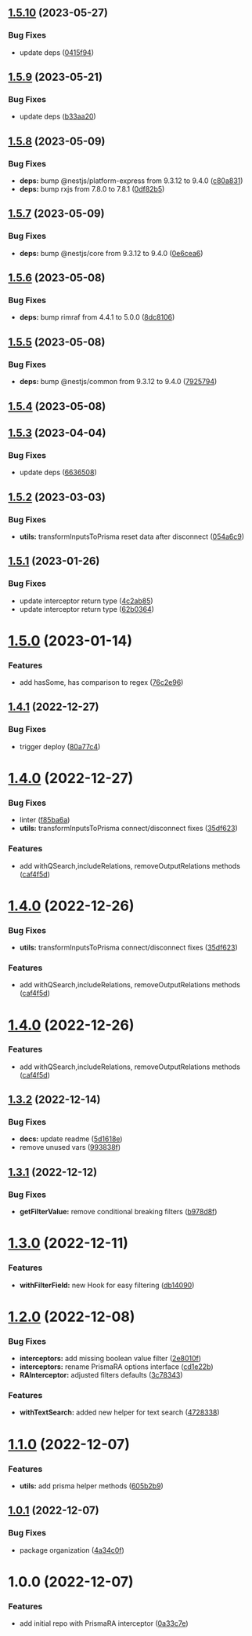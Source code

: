## [1.5.10](https://github.com/ra-libs/nestjs/compare/v1.5.9...v1.5.10) (2023-05-27)


### Bug Fixes

* update deps ([0415f94](https://github.com/ra-libs/nestjs/commit/0415f9418f2e40eafb368ca993c4424259d268a3))

## [1.5.9](https://github.com/ra-libs/nestjs/compare/v1.5.8...v1.5.9) (2023-05-21)


### Bug Fixes

* update deps ([b33aa20](https://github.com/ra-libs/nestjs/commit/b33aa20006cf0cb855dfa4f1fc9e2a436542aa33))

## [1.5.8](https://github.com/ra-libs/nestjs/compare/v1.5.7...v1.5.8) (2023-05-09)


### Bug Fixes

* **deps:** bump @nestjs/platform-express from 9.3.12 to 9.4.0 ([c80a831](https://github.com/ra-libs/nestjs/commit/c80a8319630dd0d7349d8902c5ca13f296eb87c4))
* **deps:** bump rxjs from 7.8.0 to 7.8.1 ([0df82b5](https://github.com/ra-libs/nestjs/commit/0df82b5187fc9825dfd7ac63b730643d5bbc67a3))

## [1.5.7](https://github.com/ra-libs/nestjs/compare/v1.5.6...v1.5.7) (2023-05-09)


### Bug Fixes

* **deps:** bump @nestjs/core from 9.3.12 to 9.4.0 ([0e6cea6](https://github.com/ra-libs/nestjs/commit/0e6cea69188f4ec7a8dadc6b052da0f105497072))

## [1.5.6](https://github.com/ra-libs/nestjs/compare/v1.5.5...v1.5.6) (2023-05-08)


### Bug Fixes

* **deps:** bump rimraf from 4.4.1 to 5.0.0 ([8dc8106](https://github.com/ra-libs/nestjs/commit/8dc810601e042abfecd61645bd1c3d7eb64b7a02))

## [1.5.5](https://github.com/ra-libs/nestjs/compare/v1.5.4...v1.5.5) (2023-05-08)


### Bug Fixes

* **deps:** bump @nestjs/common from 9.3.12 to 9.4.0 ([7925794](https://github.com/ra-libs/nestjs/commit/7925794c08b2f078a01688ae4f7388eee8ce1cf3))

## [1.5.4](https://github.com/ra-libs/nestjs/compare/v1.5.3...v1.5.4) (2023-05-08)

## [1.5.3](https://github.com/ra-libs/nestjs/compare/v1.5.2...v1.5.3) (2023-04-04)


### Bug Fixes

* update deps ([6636508](https://github.com/ra-libs/nestjs/commit/6636508c3e3128296f7e2b43aed4b2fc25a2d323))

## [1.5.2](https://github.com/ra-libs/nestjs/compare/v1.5.1...v1.5.2) (2023-03-03)


### Bug Fixes

* **utils:** transformInputsToPrisma reset data after disconnect ([054a6c9](https://github.com/ra-libs/nestjs/commit/054a6c92c019ee6b0a7bc779015bcad3cdb17edf))

## [1.5.1](https://github.com/ra-libs/nestjs/compare/v1.5.0...v1.5.1) (2023-01-26)


### Bug Fixes

* update interceptor return type ([4c2ab85](https://github.com/ra-libs/nestjs/commit/4c2ab85103f59309ae41c9abed1b85f160b40854))
* update interceptor return type ([62b0364](https://github.com/ra-libs/nestjs/commit/62b0364ea7ae3224db4b55fe33ab7d2396e734a8))

# [1.5.0](https://github.com/ra-libs/nestjs/compare/v1.4.1...v1.5.0) (2023-01-14)


### Features

* add hasSome, has comparison to regex ([76c2e96](https://github.com/ra-libs/nestjs/commit/76c2e965134b36b0199edc6efef0d3df84710aa6))

## [1.4.1](https://github.com/ra-libs/nestjs/compare/v1.4.0...v1.4.1) (2022-12-27)


### Bug Fixes

* trigger deploy ([80a77c4](https://github.com/ra-libs/nestjs/commit/80a77c470ffde09efae7b81b68c990d218e00113))

# [1.4.0](https://github.com/ra-libs/nestjs/compare/v1.3.2...v1.4.0) (2022-12-27)


### Bug Fixes

* linter ([f85ba6a](https://github.com/ra-libs/nestjs/commit/f85ba6af47c73e064ee3c18598b55cbfbaba2ad1))
* **utils:** transformInputsToPrisma connect/disconnect fixes ([35df623](https://github.com/ra-libs/nestjs/commit/35df623c7acbbe7fbff18d1c50388cddd3a0fdd1))


### Features

* add withQSearch,includeRelations, removeOutputRelations methods ([caf4f5d](https://github.com/ra-libs/nestjs/commit/caf4f5d8b4665bf70dd02f25d6099f9bcc792532))

# [1.4.0](https://github.com/ra-libs/nestjs/compare/v1.3.2...v1.4.0) (2022-12-26)


### Bug Fixes

* **utils:** transformInputsToPrisma connect/disconnect fixes ([35df623](https://github.com/ra-libs/nestjs/commit/35df623c7acbbe7fbff18d1c50388cddd3a0fdd1))


### Features

* add withQSearch,includeRelations, removeOutputRelations methods ([caf4f5d](https://github.com/ra-libs/nestjs/commit/caf4f5d8b4665bf70dd02f25d6099f9bcc792532))

# [1.4.0](https://github.com/ra-libs/nestjs/compare/v1.3.2...v1.4.0) (2022-12-26)


### Features

* add withQSearch,includeRelations, removeOutputRelations methods ([caf4f5d](https://github.com/ra-libs/nestjs/commit/caf4f5d8b4665bf70dd02f25d6099f9bcc792532))

## [1.3.2](https://github.com/ra-libs/nestjs/compare/v1.3.1...v1.3.2) (2022-12-14)


### Bug Fixes

* **docs:** update readme ([5d1618e](https://github.com/ra-libs/nestjs/commit/5d1618e03d9ba67a0548750887c0df86924e1164))
* remove unused vars ([993838f](https://github.com/ra-libs/nestjs/commit/993838f1d10efe7f666e724e8216e0233b7b08df))

## [1.3.1](https://github.com/ra-libs/nestjs/compare/v1.3.0...v1.3.1) (2022-12-12)


### Bug Fixes

* **getFilterValue:** remove conditional breaking filters ([b978d8f](https://github.com/ra-libs/nestjs/commit/b978d8fa6be2221c6c2c8030bb1c41fd26759244))

# [1.3.0](https://github.com/ra-libs/nestjs/compare/v1.2.0...v1.3.0) (2022-12-11)


### Features

* **withFilterField:** new Hook for easy filtering ([db14090](https://github.com/ra-libs/nestjs/commit/db14090cabdb35856e91b9e3d9b98ad12e896ffa))

# [1.2.0](https://github.com/ra-libs/nestjs/compare/v1.1.0...v1.2.0) (2022-12-08)


### Bug Fixes

* **interceptors:** add missing boolean value filter ([2e8010f](https://github.com/ra-libs/nestjs/commit/2e8010f3d24c2ee8147bc4797908dd767f6e7a85))
* **interceptors:** rename PrismaRA options interface ([cd1e22b](https://github.com/ra-libs/nestjs/commit/cd1e22b9703a86e2251c73eb4be31496cd0efee4))
* **RAInterceptor:** adjusted filters defaults ([3c78343](https://github.com/ra-libs/nestjs/commit/3c783436b0dae5cd42fe7b38507a2e0ce7f43af5))


### Features

* **withTextSearch:** added new helper for text search ([4728338](https://github.com/ra-libs/nestjs/commit/4728338a31c88d2615201af4fad920ecd4d0eece))

# [1.1.0](https://github.com/ra-libs/nestjs/compare/v1.0.1...v1.1.0) (2022-12-07)


### Features

* **utils:** add prisma helper methods ([605b2b9](https://github.com/ra-libs/nestjs/commit/605b2b91e67d365d5db4bd071cbcc1660e050015))

## [1.0.1](https://github.com/ra-libs/nestjs/compare/v1.0.0...v1.0.1) (2022-12-07)


### Bug Fixes

* package organization ([4a34c0f](https://github.com/ra-libs/nestjs/commit/4a34c0fda15d844b87998856afa324d888f21af4))

# 1.0.0 (2022-12-07)


### Features

* add initial repo with PrismaRA interceptor ([0a33c7e](https://github.com/ra-libs/nestjs/commit/0a33c7e3d8bbbfcff58f529215aaa2d3b71dcfbd))
